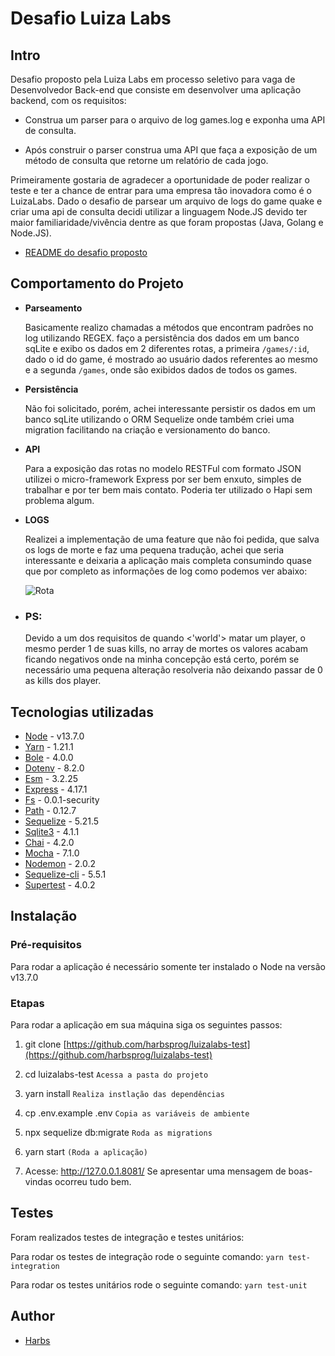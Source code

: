# Desafio Luiza Labs

## Intro

Desafio proposto pela Luiza Labs em processo seletivo para vaga de Desenvolvedor Back-end que consiste em desenvolver uma aplicação backend, com os requisitos:

- Construa um parser para o arquivo de log games.log e exponha uma API de consulta.

- Após construir o parser construa uma API que faça a exposição de um método de consulta que retorne um relatório de cada jogo.

Primeiramente gostaria de agradecer a oportunidade de poder realizar o teste e ter a chance de entrar para uma empresa tão inovadora como é o LuizaLabs. Dado o desafio de parsear um arquivo de logs do game quake e criar uma api de consulta decidi utilizar a linguagem Node.JS devido ter maior familiaridade/vivência dentre as que foram propostas (Java, Golang e Node.JS).

- [README do desafio proposto](<[https://github.com/harbsprog/luizalabs-test/blob/master/README.md](https://github.com/harbsprog/luizalabs-test/blob/master/README-DESAFIO.md)>)

## Comportamento do Projeto

- **Parseamento**
  
  Basicamente realizo chamadas a métodos que encontram padrões no log utilizando REGEX. faço a persistência dos dados em um banco sqLite e exibo os dados em 2 diferentes rotas, a primeira `/games/:id`, dado o id do game, é mostrado ao usuário dados referentes ao mesmo e a segunda `/games`, onde são exibidos dados de todos os games.

* **Persistência**

     Não foi solicitado, porém, achei interessante persistir os dados em um banco sqLite utilizando o ORM Sequelize onde também criei uma migration facilitando na criação e versionamento do banco.

- **API**

     Para a exposição das rotas no modelo RESTFul com formato JSON utilizei o micro-framework Express por ser bem enxuto, simples de trabalhar e por ter bem mais contato. Poderia ter utilizado o Hapi sem problema algum.

- **LOGS**

     Realizei a implementação de uma feature que não foi pedida, que salva os logs de morte e faz uma pequena tradução, achei que seria interessante e deixaria a aplicação mais completa consumindo quase que por completo as informações de log como podemos ver abaixo:

 
  ![Rota](https://image.prntscr.com/image/Mm1OShxPSOCJOhYEhXAH7g.png)


- ### PS:
   Devido a um dos requisitos de quando  <'world'> matar um player, o mesmo perder 1 de suas kills, no array de mortes os valores acabam ficando negativos onde na minha concepção está certo, porém se necessário uma pequena alteração resolveria não deixando passar de 0 as kills dos player.

## Tecnologias utilizadas

- [Node](https://nodejs.org/en/) - v13.7.0
- [Yarn](https://yarnpkg.com/) - 1.21.1
- [Bole](https://www.npmjs.com/package/bole) - 4.0.0
- [Dotenv](https://www.npmjs.com/package/dotenv) - 8.2.0
- [Esm](https://www.npmjs.com/package/esm) - 3.2.25
- [Express](https://expressjs.com/) - 4.17.1
- [Fs](https://www.npmjs.com/package/fs) - 0.0.1-security
- [Path](https://www.npmjs.com/package/path) - 0.12.7
- [Sequelize](https://www.npmjs.com/package/sequelize) - 5.21.5
- [Sqlite3](https://www.npmjs.com/package/sqlite3) - 4.1.1
- [Chai](https://www.chaijs.com/) - 4.2.0
- [Mocha](https://mochajs.org/) - 7.1.0
- [Nodemon](https://nodemon.io/) - 2.0.2
- [Sequelize-cli](https://www.npmjs.com/package/sequelize-cli) - 5.5.1
- [Supertest](https://www.npmjs.com/package/supertest) - 4.0.2

## Instalação

### Pré-requisitos

Para rodar a aplicação é necessário somente ter instalado o Node na versão v13.7.0

### Etapas

Para rodar a aplicação em sua máquina siga os seguintes passos:

1. git clone [https://github.com/harbsprog/luizalabs-test](https://github.com/harbsprog/luizalabs-test)

2) cd luizalabs-test `Acessa a pasta do projeto`

3. yarn install `Realiza instlação das dependências`

4) cp .env.example .env `Copia as variáveis de ambiente`

5. npx sequelize db:migrate `Roda as migrations`

6) yarn start `(Roda a aplicação)`

7. Acesse: http://127.0.0.1.8081/ Se apresentar uma mensagem de boas-vindas ocorreu tudo bem.

## Testes

Foram realizados testes de integração e testes unitários:

Para rodar os testes de integração rode o seguinte comando:
`yarn test-integration`

Para rodar os testes unitários rode o seguinte comando:
`yarn test-unit`

## Author

- [Harbs](<[https://github.com/harbsprog](https://github.com/harbsprog)>)
